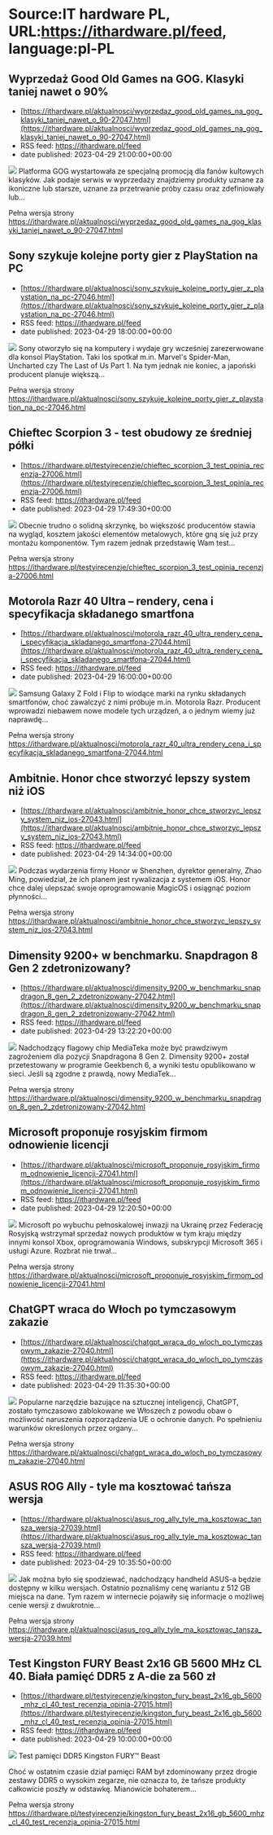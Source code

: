 # Source:IT hardware PL, URL:https://ithardware.pl/feed, language:pl-PL

## Wyprzedaż Good Old Games na GOG. Klasyki taniej nawet o 90%
 - [https://ithardware.pl/aktualnosci/wyprzedaz_good_old_games_na_gog_klasyki_taniej_nawet_o_90-27047.html](https://ithardware.pl/aktualnosci/wyprzedaz_good_old_games_na_gog_klasyki_taniej_nawet_o_90-27047.html)
 - RSS feed: https://ithardware.pl/feed
 - date published: 2023-04-29 21:00:00+00:00

<img src="https://ithardware.pl/artykuly/min/27047_1.jpg" />            Platforma GOG wystartowała ze specjalną promocją dla fan&oacute;w kultowych klasyk&oacute;w. Jak podaje serwis w wyprzedaży znajdziemy produkty uznane za ikoniczne&nbsp;lub starsze, uznane za przetrwanie pr&oacute;by czasu oraz zdefiniowały lub...
            <p>Pełna wersja strony <a href="https://ithardware.pl/aktualnosci/wyprzedaz_good_old_games_na_gog_klasyki_taniej_nawet_o_90-27047.html">https://ithardware.pl/aktualnosci/wyprzedaz_good_old_games_na_gog_klasyki_taniej_nawet_o_90-27047.html</a></p>

## Sony szykuje kolejne porty gier z PlayStation na PC
 - [https://ithardware.pl/aktualnosci/sony_szykuje_kolejne_porty_gier_z_playstation_na_pc-27046.html](https://ithardware.pl/aktualnosci/sony_szykuje_kolejne_porty_gier_z_playstation_na_pc-27046.html)
 - RSS feed: https://ithardware.pl/feed
 - date published: 2023-04-29 18:00:00+00:00

<img src="https://ithardware.pl/artykuly/min/27046_1.jpg" />            Sony otworzyło się na komputery i wydaje gry wcześniej zarezerwowane dla konsol PlayStation. Taki los spotkał m.in. Marvel's Spider-Man, Uncharted czy The Last of Us Part 1. Na tym jednak nie koniec, a japoński producent planuje większą...
            <p>Pełna wersja strony <a href="https://ithardware.pl/aktualnosci/sony_szykuje_kolejne_porty_gier_z_playstation_na_pc-27046.html">https://ithardware.pl/aktualnosci/sony_szykuje_kolejne_porty_gier_z_playstation_na_pc-27046.html</a></p>

## Chieftec Scorpion 3 - test obudowy ze średniej półki
 - [https://ithardware.pl/testyirecenzje/chieftec_scorpion_3_test_opinia_recenzja-27006.html](https://ithardware.pl/testyirecenzje/chieftec_scorpion_3_test_opinia_recenzja-27006.html)
 - RSS feed: https://ithardware.pl/feed
 - date published: 2023-04-29 17:49:30+00:00

<img src="https://ithardware.pl/artykuly/min/27006_1.jpg" />            Obecnie trudno o solidną skrzynkę, bo większość producent&oacute;w stawia na wygląd, kosztem jakości element&oacute;w metalowych, kt&oacute;re gną się już przy montażu komponent&oacute;w. Tym razem jednak przedstawię Wam test...
            <p>Pełna wersja strony <a href="https://ithardware.pl/testyirecenzje/chieftec_scorpion_3_test_opinia_recenzja-27006.html">https://ithardware.pl/testyirecenzje/chieftec_scorpion_3_test_opinia_recenzja-27006.html</a></p>

## Motorola Razr 40 Ultra – rendery, cena i specyfikacja składanego smartfona
 - [https://ithardware.pl/aktualnosci/motorola_razr_40_ultra_rendery_cena_i_specyfikacja_skladanego_smartfona-27044.html](https://ithardware.pl/aktualnosci/motorola_razr_40_ultra_rendery_cena_i_specyfikacja_skladanego_smartfona-27044.html)
 - RSS feed: https://ithardware.pl/feed
 - date published: 2023-04-29 16:00:00+00:00

<img src="https://ithardware.pl/artykuly/min/27044_1.jpg" />            Samsung Galaxy Z Fold i Flip to wiodące marki na rynku składanych smartfon&oacute;w, choć zawalczyć z nimi pr&oacute;buje m.in. Motorola Razr. Producent wprowadzi niebawem nowe modele tych urządzeń, a o jednym wiemy już naprawdę...
            <p>Pełna wersja strony <a href="https://ithardware.pl/aktualnosci/motorola_razr_40_ultra_rendery_cena_i_specyfikacja_skladanego_smartfona-27044.html">https://ithardware.pl/aktualnosci/motorola_razr_40_ultra_rendery_cena_i_specyfikacja_skladanego_smartfona-27044.html</a></p>

## Ambitnie. Honor chce stworzyć lepszy system niż iOS
 - [https://ithardware.pl/aktualnosci/ambitnie_honor_chce_stworzyc_lepszy_system_niz_ios-27043.html](https://ithardware.pl/aktualnosci/ambitnie_honor_chce_stworzyc_lepszy_system_niz_ios-27043.html)
 - RSS feed: https://ithardware.pl/feed
 - date published: 2023-04-29 14:34:00+00:00

<img src="https://ithardware.pl/artykuly/min/27043_1.jpg" />            Podczas wydarzenia firmy Honor w&nbsp;Shenzhen, dyrektor generalny,&nbsp;Zhao Ming,&nbsp;powiedział, że ich planem jest rywalizacja z systemem iOS. Honor chce dalej ulepszać swoje oprogramowanie MagicOS i osiągnąć poziom płynności...
            <p>Pełna wersja strony <a href="https://ithardware.pl/aktualnosci/ambitnie_honor_chce_stworzyc_lepszy_system_niz_ios-27043.html">https://ithardware.pl/aktualnosci/ambitnie_honor_chce_stworzyc_lepszy_system_niz_ios-27043.html</a></p>

## Dimensity 9200+ w benchmarku. Snapdragon 8 Gen 2 zdetronizowany?
 - [https://ithardware.pl/aktualnosci/dimensity_9200_w_benchmarku_snapdragon_8_gen_2_zdetronizowany-27042.html](https://ithardware.pl/aktualnosci/dimensity_9200_w_benchmarku_snapdragon_8_gen_2_zdetronizowany-27042.html)
 - RSS feed: https://ithardware.pl/feed
 - date published: 2023-04-29 13:22:20+00:00

<img src="https://ithardware.pl/artykuly/min/27042_1.jpg" />            Nadchodzący flagowy chip MediaTeka może być prawdziwym zagrożeniem dla pozycji Snapdragona 8 Gen 2. Dimensity 9200+ został przetestowany w programie Geekbench 6, a wyniki testu opublikowano w sieci. Jeśli są zgodne z prawdą, nowy MediaTek...
            <p>Pełna wersja strony <a href="https://ithardware.pl/aktualnosci/dimensity_9200_w_benchmarku_snapdragon_8_gen_2_zdetronizowany-27042.html">https://ithardware.pl/aktualnosci/dimensity_9200_w_benchmarku_snapdragon_8_gen_2_zdetronizowany-27042.html</a></p>

## Microsoft proponuje rosyjskim firmom odnowienie licencji
 - [https://ithardware.pl/aktualnosci/microsoft_proponuje_rosyjskim_firmom_odnowienie_licencji-27041.html](https://ithardware.pl/aktualnosci/microsoft_proponuje_rosyjskim_firmom_odnowienie_licencji-27041.html)
 - RSS feed: https://ithardware.pl/feed
 - date published: 2023-04-29 12:20:50+00:00

<img src="https://ithardware.pl/artykuly/min/27041_1.jpg" />            Microsoft po wybuchu pełnoskalowej inwazji na Ukrainę przez Federację Rosyjską wstrzymał sprzedaż nowych produkt&oacute;w w tym kraju między innymi konsol Xbox, oprogramowania Windows, subskrypcji Microsoft 365 i usługi Azure. Rozbrat nie trwał...
            <p>Pełna wersja strony <a href="https://ithardware.pl/aktualnosci/microsoft_proponuje_rosyjskim_firmom_odnowienie_licencji-27041.html">https://ithardware.pl/aktualnosci/microsoft_proponuje_rosyjskim_firmom_odnowienie_licencji-27041.html</a></p>

## ChatGPT wraca do Włoch po tymczasowym zakazie
 - [https://ithardware.pl/aktualnosci/chatgpt_wraca_do_wloch_po_tymczasowym_zakazie-27040.html](https://ithardware.pl/aktualnosci/chatgpt_wraca_do_wloch_po_tymczasowym_zakazie-27040.html)
 - RSS feed: https://ithardware.pl/feed
 - date published: 2023-04-29 11:35:30+00:00

<img src="https://ithardware.pl/artykuly/min/27040_1.jpg" />            Popularne narzędzie bazujące na sztucznej inteligencji, ChatGPT, zostało tymczasowo zablokowane we Włoszech z powodu obaw o możliwość naruszenia rozporządzenia UE o ochronie danych. Po spełnieniu warunk&oacute;w określonych przez organy...
            <p>Pełna wersja strony <a href="https://ithardware.pl/aktualnosci/chatgpt_wraca_do_wloch_po_tymczasowym_zakazie-27040.html">https://ithardware.pl/aktualnosci/chatgpt_wraca_do_wloch_po_tymczasowym_zakazie-27040.html</a></p>

## ASUS ROG Ally - tyle ma kosztować tańsza wersja
 - [https://ithardware.pl/aktualnosci/asus_rog_ally_tyle_ma_kosztowac_tansza_wersja-27039.html](https://ithardware.pl/aktualnosci/asus_rog_ally_tyle_ma_kosztowac_tansza_wersja-27039.html)
 - RSS feed: https://ithardware.pl/feed
 - date published: 2023-04-29 10:35:50+00:00

<img src="https://ithardware.pl/artykuly/min/27039_1.jpg" />            Jak można było się spodziewać, nadchodzący handheld ASUS-a będzie dostępny w kilku wersjach. Ostatnio poznaliśmy cenę wariantu z 512 GB miejsca na dane. Tym razem w internecie pojawiły się informacje o możliwej cenie wersji z dwukrotnie...
            <p>Pełna wersja strony <a href="https://ithardware.pl/aktualnosci/asus_rog_ally_tyle_ma_kosztowac_tansza_wersja-27039.html">https://ithardware.pl/aktualnosci/asus_rog_ally_tyle_ma_kosztowac_tansza_wersja-27039.html</a></p>

## Test Kingston FURY Beast 2x16 GB 5600 MHz CL 40. Biała pamięć DDR5 z A-die za 560 zł
 - [https://ithardware.pl/testyirecenzje/kingston_fury_beast_2x16_gb_5600_mhz_cl_40_test_recenzja_opinia-27015.html](https://ithardware.pl/testyirecenzje/kingston_fury_beast_2x16_gb_5600_mhz_cl_40_test_recenzja_opinia-27015.html)
 - RSS feed: https://ithardware.pl/feed
 - date published: 2023-04-29 10:00:00+00:00

<img src="https://ithardware.pl/artykuly/min/27015_1.jpg" />            Test pamięci DDR5 Kingston FURY&trade; Beast

Choć w ostatnim czasie dział pamięci RAM był zdominowany przez drogie zestawy DDR5 o wysokim zegarze, nie oznacza to, że tańsze produkty całkowicie poszły w odstawkę. Mianowicie bohaterem...
            <p>Pełna wersja strony <a href="https://ithardware.pl/testyirecenzje/kingston_fury_beast_2x16_gb_5600_mhz_cl_40_test_recenzja_opinia-27015.html">https://ithardware.pl/testyirecenzje/kingston_fury_beast_2x16_gb_5600_mhz_cl_40_test_recenzja_opinia-27015.html</a></p>

